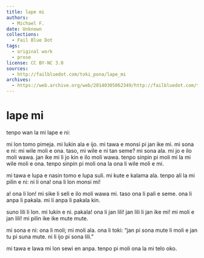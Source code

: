 ```yaml
---
title: lape mi
authors:
  - Michael F.
date: Unknown
collections:
  - Fail Blue Dot
tags:
  - original work
  - prose
license: CC BY-NC 3.0
sources:
  - http://failbluedot.com/toki_pona/lape_mi
archives:
  - https://web.archive.org/web/20140305062349/http://failbluedot.com/toki_pona/lape_mi
---
```


# lape mi

tenpo wan la mi lape e ni:

mi lon tomo pimeja. mi lukin ala e ijo. mi tawa e monsi pi jan ike mi. mi sona e ni: mi wile moli e ona. taso, mi wile e ni tan seme? mi sona ala. mi jo e ilo moli wawa. jan ike mi li jo kin e ilo moli wawa. tenpo sinpin pi moli mi la mi wile moli e ona. tenpo sinpin pi moli ona la ona li wile moli e mi.

mi tawa e lupa e nasin tomo e lupa suli. mi kute e kalama ala. tenpo ali la mi pilin e ni: ni li ona! ona li lon monsi mi!

a! ona li lon! mi sike li seli e ilo moli wawa mi. taso ona li pali e seme. ona li anpa li pakala. mi li anpa li pakala kin.

suno lili li lon. mi lukin e ni. pakala! ona li jan lili! jan lili li jan ike mi! mi moli e jan lili! mi pilin ike ike mute mute.

mi sona e ni: ona li moli; mi moli ala. ona li toki: “jan pi sona mute li moli e jan tu pi suna mute. ni li ijo pi sona lili.”

mi tawa e lawa mi lon sewi en anpa. tenpo pi moli ona la mi telo oko.
